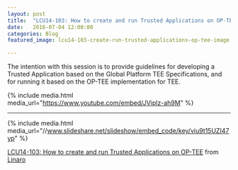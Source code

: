```yaml
---
layout: post
title:  "LCU14-103: How to create and run Trusted Applications on OP-TEE"
date:   2016-07-04 12:00:00
categories: Blog
featured_image: lcu14-103-create-run-trusted-applications-op-tee-image.jpeg

---
```

The intention with this session is to provide guidelines for developing a Trusted Application based on the Global Platform TEE Specifications, and for running it based on the OP-TEE implementation for TEE.

{% include media.html media_url="https://www.youtube.com/embed/JViplz-ah9M" %}

--------

{% include media.html media_url="//www.slideshare.net/slideshow/embed_code/key/viu9t15UZI47yp" %}


[LCU14-103: How to create and run Trusted Applications on OP-TEE](https://www.slideshare.net/linaroorg/lcu14103-how-to-create-and-run-trusted-applications-on-optee) from [Linaro](http://www.slideshare.net/linaroorg)
